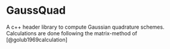 # GaussQuad

A c++ header library to compute Gaussian quadrature schemes. Calculations are done following the matrix-method of [@golub1969calculation]


